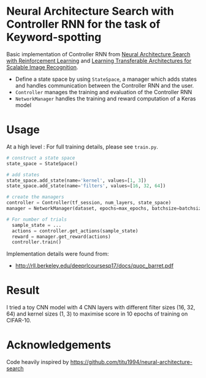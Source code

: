 # Neural Architecture Search with Controller RNN for the task of Keyword-spotting

Basic implementation of Controller RNN from [Neural Architecture Search with Reinforcement Learning](https://arxiv.org/abs/1611.01578) and [Learning Transferable Architectures for Scalable Image Recognition](https://arxiv.org/abs/1707.07012).

- Define a state space by using `StateSpace`, a manager which adds states and handles communication between the Controller RNN and the user.
- `Controller` manages the training and evaluation of the Controller RNN
- `NetworkManager` handles the training and reward computation of a Keras model

# Usage
At a high level : For full training details, please see `train.py`.
```python
# construct a state space
state_space = StateSpace()

# add states
state_space.add_state(name='kernel', values=[1, 3])
state_space.add_state(name='filters', values=[16, 32, 64])

# create the managers
controller = Controller(tf_session, num_layers, state_space)
manager = NetworkManager(dataset, epochs=max_epochs, batchsize=batchsize)

# For number of trials
  sample_state = ...
  actions = controller.get_actions(sample_state)
  reward = manager.get_reward(actions)
  controller.train()
```


Implementation details were found from:
- http://rll.berkeley.edu/deeprlcoursesp17/docs/quoc_barret.pdf

# Result
I tried a toy CNN model with 4 CNN layers with different filter sizes (16, 32, 64) and kernel sizes (1, 3) to maximise score in 10 epochs of training on CIFAR-10.


# Acknowledgements
Code heavily inspired by https://github.com/titu1994/neural-architecture-search

